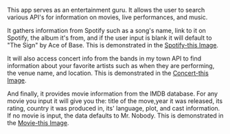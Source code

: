 This app serves as an entertainment guru. It allows the user to search various API's for information on movies, live performances, and music. 

It gathers information from Spotify such as a song's name, link to it on Spotify, the album it's from, and if the user input is blank it will default to "The Sign" by Ace of Base.
This is demonstrated in the 
[Spotify-this Image](spotify-this.png).



It will also access concert info from the bands in my town API to find information about your favorite artists such as when they are performing, the venue name, and location. 
This is demonstrated in the [Concert-this Image](concert-this.png).
 

And finally, it provides movie information from the IMDB database. For any movie you input it will give you the: title of the move,year it was released, its rating, country it was produced in, its' language, plot, and cast information. If no movie is input, the data defaults to Mr. Nobody. This is demonstrated in the [Movie-this Image](movie-this.png). 

